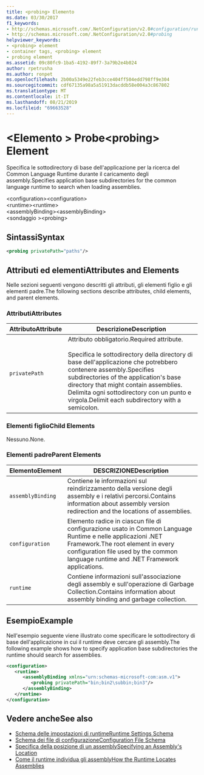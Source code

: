 ```yaml
---
title: <probing> Elemento
ms.date: 03/30/2017
f1_keywords:
- http://schemas.microsoft.com/.NetConfiguration/v2.0#configuration/runtime/assemblyBinding/probing
- http://schemas.microsoft.com/.NetConfiguration/v2.0#probing
helpviewer_keywords:
- <probing> element
- container tags, <probing> element
- probing element
ms.assetid: 09c80fc9-1ba5-4192-89f7-3a79b2e4b024
author: rpetrusha
ms.author: ronpet
ms.openlocfilehash: 2b00a5349e22feb3cce404ff504edd798ff9e304
ms.sourcegitcommit: cdf67135a98a5a51913dacddb58e004a3c867802
ms.translationtype: MT
ms.contentlocale: it-IT
ms.lasthandoff: 08/21/2019
ms.locfileid: "69663528"
---
```

# <a name="probing-element"></a><span data-ttu-id="1f0b6-102">\<Elemento > Probe</span><span class="sxs-lookup"><span data-stu-id="1f0b6-102">\<probing> Element</span></span>
<span data-ttu-id="1f0b6-103">Specifica le sottodirectory di base dell'applicazione per la ricerca del Common Language Runtime durante il caricamento degli assembly.</span><span class="sxs-lookup"><span data-stu-id="1f0b6-103">Specifies application base subdirectories for the common language runtime to search when loading assemblies.</span></span>  
  
 <span data-ttu-id="1f0b6-104">\<configuration></span><span class="sxs-lookup"><span data-stu-id="1f0b6-104">\<configuration></span></span>  
<span data-ttu-id="1f0b6-105">\<runtime></span><span class="sxs-lookup"><span data-stu-id="1f0b6-105">\<runtime></span></span>  
<span data-ttu-id="1f0b6-106">\<assemblyBinding></span><span class="sxs-lookup"><span data-stu-id="1f0b6-106">\<assemblyBinding></span></span>  
<span data-ttu-id="1f0b6-107">\<sondaggio ></span><span class="sxs-lookup"><span data-stu-id="1f0b6-107">\<probing></span></span>  
  
## <a name="syntax"></a><span data-ttu-id="1f0b6-108">Sintassi</span><span class="sxs-lookup"><span data-stu-id="1f0b6-108">Syntax</span></span>  
  
```xml  
<probing privatePath="paths"/>  
```  
  
## <a name="attributes-and-elements"></a><span data-ttu-id="1f0b6-109">Attributi ed elementi</span><span class="sxs-lookup"><span data-stu-id="1f0b6-109">Attributes and Elements</span></span>  
 <span data-ttu-id="1f0b6-110">Nelle sezioni seguenti vengono descritti gli attributi, gli elementi figlio e gli elementi padre.</span><span class="sxs-lookup"><span data-stu-id="1f0b6-110">The following sections describe attributes, child elements, and parent elements.</span></span>  
  
### <a name="attributes"></a><span data-ttu-id="1f0b6-111">Attributi</span><span class="sxs-lookup"><span data-stu-id="1f0b6-111">Attributes</span></span>  
  
|<span data-ttu-id="1f0b6-112">Attributo</span><span class="sxs-lookup"><span data-stu-id="1f0b6-112">Attribute</span></span>|<span data-ttu-id="1f0b6-113">Descrizione</span><span class="sxs-lookup"><span data-stu-id="1f0b6-113">Description</span></span>|  
|---------------|-----------------|  
|`privatePath`|<span data-ttu-id="1f0b6-114">Attributo obbligatorio.</span><span class="sxs-lookup"><span data-stu-id="1f0b6-114">Required attribute.</span></span><br /><br /> <span data-ttu-id="1f0b6-115">Specifica le sottodirectory della directory di base dell'applicazione che potrebbero contenere assembly.</span><span class="sxs-lookup"><span data-stu-id="1f0b6-115">Specifies subdirectories of the application's base directory that might contain assemblies.</span></span> <span data-ttu-id="1f0b6-116">Delimita ogni sottodirectory con un punto e virgola.</span><span class="sxs-lookup"><span data-stu-id="1f0b6-116">Delimit each subdirectory with a semicolon.</span></span>|  
  
### <a name="child-elements"></a><span data-ttu-id="1f0b6-117">Elementi figlio</span><span class="sxs-lookup"><span data-stu-id="1f0b6-117">Child Elements</span></span>  
 <span data-ttu-id="1f0b6-118">Nessuno.</span><span class="sxs-lookup"><span data-stu-id="1f0b6-118">None.</span></span>  
  
### <a name="parent-elements"></a><span data-ttu-id="1f0b6-119">Elementi padre</span><span class="sxs-lookup"><span data-stu-id="1f0b6-119">Parent Elements</span></span>  
  
|<span data-ttu-id="1f0b6-120">Elemento</span><span class="sxs-lookup"><span data-stu-id="1f0b6-120">Element</span></span>|<span data-ttu-id="1f0b6-121">DESCRIZIONE</span><span class="sxs-lookup"><span data-stu-id="1f0b6-121">Description</span></span>|  
|-------------|-----------------|  
|`assemblyBinding`|<span data-ttu-id="1f0b6-122">Contiene le informazioni sul reindirizzamento della versione degli assembly e i relativi percorsi.</span><span class="sxs-lookup"><span data-stu-id="1f0b6-122">Contains information about assembly version redirection and the locations of assemblies.</span></span>|  
|`configuration`|<span data-ttu-id="1f0b6-123">Elemento radice in ciascun file di configurazione usato in Common Language Runtime e nelle applicazioni .NET Framework.</span><span class="sxs-lookup"><span data-stu-id="1f0b6-123">The root element in every configuration file used by the common language runtime and .NET Framework applications.</span></span>|  
|`runtime`|<span data-ttu-id="1f0b6-124">Contiene informazioni sull'associazione degli assembly e sull'operazione di Garbage Collection.</span><span class="sxs-lookup"><span data-stu-id="1f0b6-124">Contains information about assembly binding and garbage collection.</span></span>|  
  
## <a name="example"></a><span data-ttu-id="1f0b6-125">Esempio</span><span class="sxs-lookup"><span data-stu-id="1f0b6-125">Example</span></span>  
 <span data-ttu-id="1f0b6-126">Nell'esempio seguente viene illustrato come specificare le sottodirectory di base dell'applicazione in cui il runtime deve cercare gli assembly.</span><span class="sxs-lookup"><span data-stu-id="1f0b6-126">The following example shows how to specify application base subdirectories the runtime should search for assemblies.</span></span>  
  
```xml  
<configuration>  
   <runtime>  
      <assemblyBinding xmlns="urn:schemas-microsoft-com:asm.v1">  
         <probing privatePath="bin;bin2\subbin;bin3"/>  
      </assemblyBinding>  
   </runtime>  
</configuration>  
```  
  
## <a name="see-also"></a><span data-ttu-id="1f0b6-127">Vedere anche</span><span class="sxs-lookup"><span data-stu-id="1f0b6-127">See also</span></span>

- [<span data-ttu-id="1f0b6-128">Schema delle impostazioni di runtime</span><span class="sxs-lookup"><span data-stu-id="1f0b6-128">Runtime Settings Schema</span></span>](index.md)
- [<span data-ttu-id="1f0b6-129">Schema dei file di configurazione</span><span class="sxs-lookup"><span data-stu-id="1f0b6-129">Configuration File Schema</span></span>](../index.md)
- [<span data-ttu-id="1f0b6-130">Specifica della posizione di un assembly</span><span class="sxs-lookup"><span data-stu-id="1f0b6-130">Specifying an Assembly's Location</span></span>](../../specify-assembly-location.md)
- [<span data-ttu-id="1f0b6-131">Come il runtime individua gli assembly</span><span class="sxs-lookup"><span data-stu-id="1f0b6-131">How the Runtime Locates Assemblies</span></span>](../../../deployment/how-the-runtime-locates-assemblies.md)
